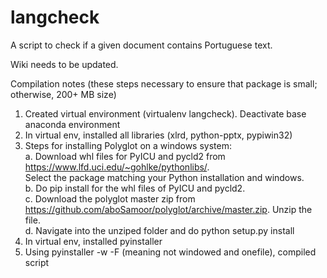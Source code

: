 # langcheck
A script to check if a given document contains Portuguese text.

Wiki needs to be updated.

Compilation notes (these steps necessary to ensure that package is small; otherwise, 200+ MB size)
1. Created virtual environment (virtualenv langcheck). Deactivate base anaconda environment
2. In virtual env, installed all libraries (xlrd, python-pptx, pypiwin32)
3. Steps for installing Polyglot on a windows system:  
    a. Download whl files for PyICU and pycld2 from https://www.lfd.uci.edu/~gohlke/pythonlibs/.  
       Select the package matching your Python installation and windows.  
    b. Do pip install for the whl files of PyICU and pycld2.  
    c. Download the polyglot master zip from https://github.com/aboSamoor/polyglot/archive/master.zip. Unzip the file.  
    d. Navigate into the unziped folder and do python setup.py install
4. In virtual env, installed pyinstaller
5. Using pyinstaller -w -F (meaning not windowed and onefile), compiled script
